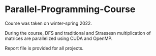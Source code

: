 # Parallel-Programming-Course
Course was taken on winter-spring 2022.

During the course, DFS and traditional and Strassesn multiplication of matrices are parallelized using CUDA and OpenMP.

Report file is provided for all projects.
